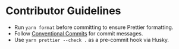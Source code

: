 # Contributor Guidelines

- Run `yarn format` before committing to ensure Prettier formatting.
- Follow [Conventional Commits](https://www.conventionalcommits.org) for commit messages.
- Use `yarn prettier --check .` as a pre-commit hook via Husky.

